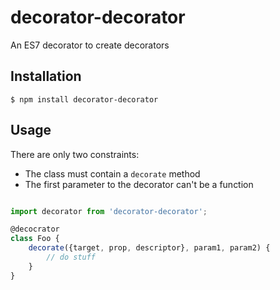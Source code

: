 # decorator-decorator
An ES7 decorator to create decorators

## Installation

```
$ npm install decorator-decorator
```

## Usage

There are only two constraints:
* The class must contain a `decorate` method
* The first parameter to the decorator can't be a function

```javascript

import decorator from 'decorator-decorator';

@decocrator
class Foo {
	decorate({target, prop, descriptor}, param1, param2) {
		// do stuff
	}
}

```
